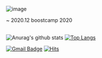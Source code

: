 ![image](https://user-images.githubusercontent.com/46099115/97802771-27dfae80-1c89-11eb-9b44-bad3b705e53f.png)

~ 2020.12 boostcamp 2020
<br/>
<br/>

![Anurag's github stats](https://github-readme-stats.vercel.app/api?username=Zigje9&show_icons=true&theme=dracula)
[![Top Langs](https://github-readme-stats.vercel.app/api/top-langs/?username=Zigje9&layout=compact)](https://github.com/anuraghazra/github-readme-stats)	


[![Gmail Badge](https://img.shields.io/badge/Gmail-d14836?style=flat-square&logo=Gmail&logoColor=white&link=mailto:pjkwprn@gmail.com)](mailto:pjkwprn@gmail.com)
[![Hits](https://hits.seeyoufarm.com/api/count/incr/badge.svg?url=https%3A%2F%2Fgithub.com%2Fzzsza)](https://hits.seeyoufarm.com) 
